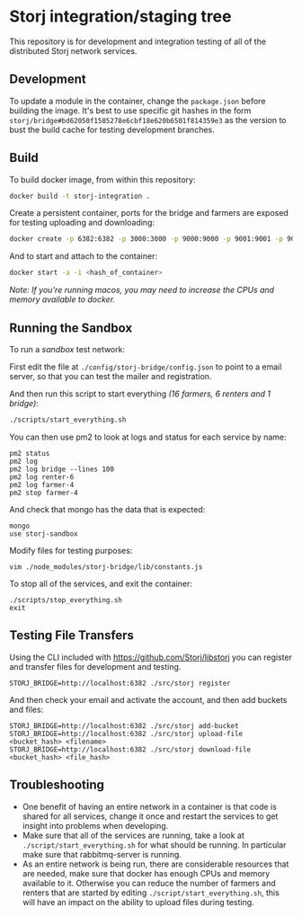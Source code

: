 Storj integration/staging tree
==============================

This repository is for development and integration testing of all of the distributed Storj network services.

## Development

To update a module in the container, change the `package.json` before building the image. It's best to use specific git hashes in the form `storj/bridge#bd62050f1585278e6cbf18e620b6501f814359e3` as the version to bust the build cache for testing development branches.

## Build

To build docker image, from within this repository:


```bash
docker build -t storj-integration .
```

Create a persistent container, ports for the bridge and farmers are exposed for testing uploading and downloading:

```bash
docker create -p 6382:6382 -p 3000:3000 -p 9000:9000 -p 9001:9001 -p 9002:9002 -p 9003:9003 -p 9004:9004 -p 9005:9005 -p 9006:9006 -p 9007:9007 -p 9008:9008 -p 9009:9009 -p 9010:9010 -p 9011:9011 -p 9012:9012 -p 9013:9013 -p 9014:9014 -p 9015:9015 -p 9016:9016 -t -i storj-integration bash
```

And to start and attach to the container:

```bash
docker start -a -i <hash_of_container>
```

*Note: If you're running macos, you may need to increase the CPUs and memory available to docker.*

## Running the Sandbox

To run a *sandbox* test network:

First edit the file at `./config/storj-bridge/config.json` to point to a
email server, so that you can test the mailer and registration.

And then run this script to start everything *(16 farmers, 6 renters and 1 bridge)*:
```bash
./scripts/start_everything.sh
```

You can then use pm2 to look at logs and status for each service by name:
```
pm2 status
pm2 log
pm2 log bridge --lines 100
pm2 log renter-6
pm2 log farmer-4
pm2 stop farmer-4
```

And check that mongo has the data that is expected:
```
mongo
use storj-sandbox
```

Modify files for testing purposes:
```
vim ./node_modules/storj-bridge/lib/constants.js
```

To stop all of the services, and exit the container:
```
./scripts/stop_everything.sh
exit
```

## Testing File Transfers

Using the CLI included with https://github.com/Storj/libstorj you can register and transfer files for development and testing.

```
STORJ_BRIDGE=http://localhost:6382 ./src/storj register
```

And then check your email and activate the account, and then add buckets and files:

```
STORJ_BRIDGE=http://localhost:6382 ./src/storj add-bucket
STORJ_BRIDGE=http://localhost:6382 ./src/storj upload-file <bucket_hash> <filename>
STORJ_BRIDGE=http://localhost:6382 ./src/storj download-file <bucket_hash> <file_hash>
```

## Troubleshooting

- One benefit of having an entire network in a container is that code is shared for all services, change it once and restart the services to get insight into problems when developing.
- Make sure that all of the services are running, take a look at `./script/start_everything.sh` for what should be running. In particular make sure that rabbitmq-server is running.
- As an entire network is being run, there are considerable resources that are needed, make sure that docker has enough CPUs and memory available to it. Otherwise you can reduce the number of farmers and renters that are started by editing `./script/start_everything.sh`, this will have an impact on the ability to upload files during testing.
